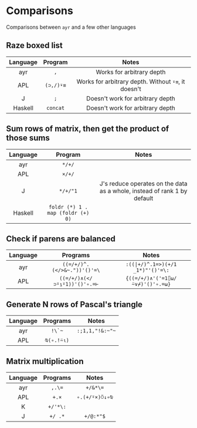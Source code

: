 # Comparisons
Comparisons between `ayr` and a few other languages

## Raze boxed list
|  Language  |   Program  | Notes |
|:----------:|:----------:|:-----:|
|    ayr     | ```,``` |   Works for arbitrary depth   |
|    APL     | ```(⊃,/)⍣≡``` |   Works for arbitrary depth. Without `⍣≡`, it doesn't   |
|     J      | ```;``` |   Doesn't work for arbitrary depth |
|   Haskell  | ```concat``` | Doesn't work for arbitrary depth |

## Sum rows of matrix, then get the product of those sums
|  Language  |   Program  | Notes |
|:----------:|:----------:|:-----:|
|    ayr     | ```*/+/``` | |
|    APL     | ```×/+/``` | |
|     J      | ```*/+/"1``` | J's reduce operates on the data as a whole, instead of rank 1 by default |
|   Haskell  | ```foldr (*) 1 . map (foldr (+) 0)``` | |

## Check if parens are balanced
| Language | Programs | Notes |
|:--------:|:--------:|:-----:|
|    ayr   | ```((=/+/)^.(</>&~."))'()'=\``` | `:((\|+/)^.1=>)(+/1 _1*)"'()'=\:` |
|    APL   | ```((=/+/)∧(</⊃⍤⍸⍤1))'()'∘.=⊢``` | ```{((=/+/)∧'('=1⌷⍵/⍨∨⌿)'()'∘.=⍵}``` |

## Generate N rows of Pascal's triangle
| Language | Programs | Notes |
|:--------:|:--------:|:-----:|
|    ayr   | ```!\`~``` | ```:;1,1,"!&:~"~``` |
|    APL   | ```⍉(∘.!⍨⍳)``` ||

## Matrix multiplication
| Language | Programs | Notes |
|:--------:|:--------:|:-----:|
|    ayr   |```,.\=```|```+/&*\=```|
|    APL   |```+.×``` |```∘.(+/⍤×)⍥↓∘⍉```|
|     K    |```+/'*\:```|     |
|     J    |```+/ .*```|```+/@:*"$```|
